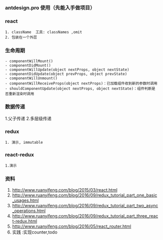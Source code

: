 ### antdesign.pro 使用（先能入手做项目）

### react
    1. className  工具: classNames ,omit
    2. 包装在一个外层 

### 生命周期
    - componentWillMount()
    - componentDidMount()
    - componentWillUpdate(object nextProps, object nextState)
    - componentDidUpdate(object prevProps, object prevState)
    - componentWillUnmount()
    - componentWillReceiveProps(object nextProps)：已加载组件收到新的参数时调用
    - shouldComponentUpdate(object nextProps, object nextState)：组件判断是否重新渲染时调用

### 数据传递
   1.父子传递
   2.多层级传递

### redux
    1. 演示, immutable

### react-redux
    1.演示


### 资料

1. http://www.ruanyifeng.com/blog/2015/03/react.html
2. http://www.ruanyifeng.com/blog/2016/09/redux_tutorial_part_one_basic_usages.html
3. http://www.ruanyifeng.com/blog/2016/09/redux_tutorial_part_two_async_operations.html
4. http://www.ruanyifeng.com/blog/2016/09/redux_tutorial_part_three_react-redux.html
5. http://www.ruanyifeng.com/blog/2016/05/react_router.html
6. 实践 :实现counter,todo

